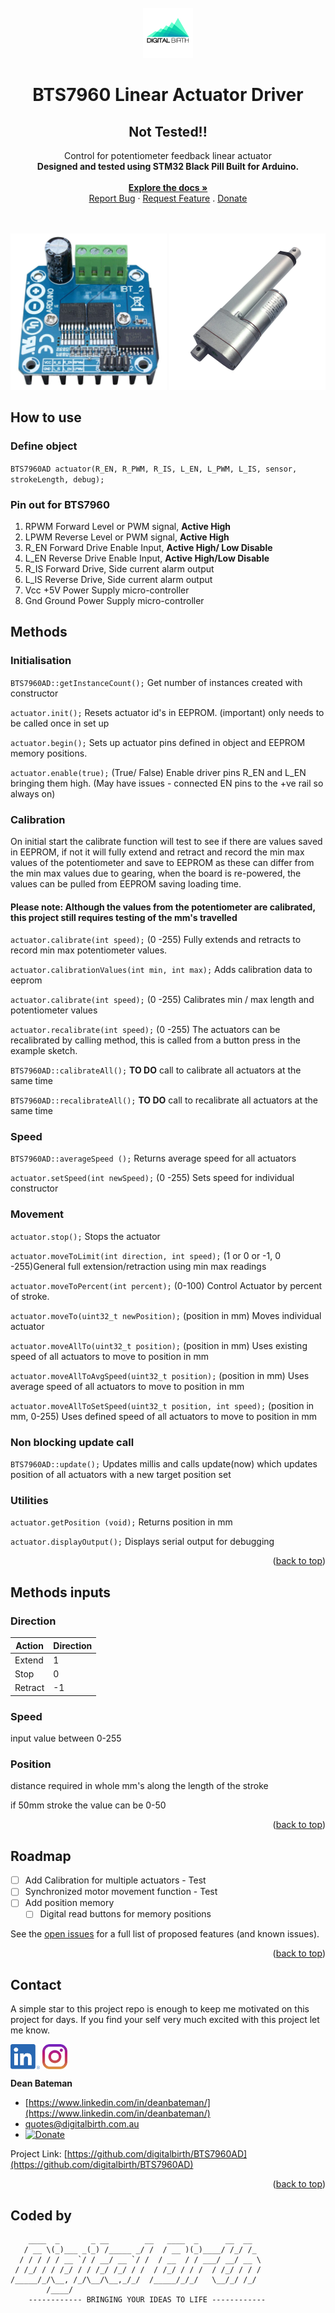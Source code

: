 <div id="top"></div>

<!-- PROJECT LOGO -->
<br />
<div align="center">
  <a href="https://github.com/digitalbirth/BTS7960AD">
    <img src="images/logo_bg.png" alt="Logo" width="80" height="80">
  </a>
  <h1 align="center">BTS7960 Linear Actuator Driver</h1>
  <h2 align="center">Not Tested!!</h2>
  <p align="center">
    Control for potentiometer feedback linear actuator
    <br />
    <strong>Designed and tested using STM32 Black Pill Built for Arduino.</strong>
    <br />
    <br />
    <a href="https://github.com/digitalbirth/BTS7960AD"><strong>Explore the docs »</strong></a>
    <br />
    <a href="https://github.com/digitalbirth/BTS7960AD/issues">Report Bug</a>
    ·
    <a href="https://github.com/digitalbirth/BTS7960AD/issues">Request Feature</a>
    .
    <a href="https://www.paypal.com/cgi-bin/webscr?cmd=_s-xclick&hosted_button_id=YFJKGDDSEL7D2">Donate</a>
  </p>
</div>
<br />
<br />
<div align="center">
        <img src="images/bts7960-h-bridge-motor-driver-max-43a.jpg" width="250"/>
        <img src="images/linear-actuator.jpg" width="250"/>
</div>


## How to use

### Define object

`BTS7960AD actuator(R_EN, R_PWM, R_IS, L_EN, L_PWM, L_IS, sensor, strokeLength, debug);`

### Pin out for BTS7960

1. RPWM Forward Level or PWM signal, **Active High**
2. LPWM Reverse Level or PWM signal, **Active High**
3. R_EN Forward Drive Enable Input, **Active High/ Low Disable**
4. L_EN Reverse Drive Enable Input, **Active High/Low Disable**
5. R_IS Forward Drive, Side current alarm output
6. L_IS Reverse Drive, Side current alarm output
7. Vcc +5V Power Supply micro-controller
8. Gnd Ground Power Supply micro-controller

## Methods

### Initialisation

`BTS7960AD::getInstanceCount();`                    Get number of instances created with constructor

`actuator.init();`                                  Resets actuator id's in EEPROM. (important) only needs to be called once in set up

`actuator.begin();`                                 Sets up actuator pins defined in object and EEPROM memory positions.

`actuator.enable(true);`                            (True/ False) Enable driver pins R_EN and L_EN bringing them high. (May have issues - connected EN pins to the +ve rail so always on)

### Calibration

On initial start the calibrate function will test to see if there are values saved in EEPROM, if not it will fully extend and retract and record the min max values of the potentiometer and save to EEPROM as these can differ from the min max values due to gearing, when the board is re-powered, the values can be pulled from EEPROM saving loading time.

#### Please note: Although the values from the potentiometer are calibrated, this project still requires testing of the mm's travelled 

`actuator.calibrate(int speed);`                    (0 -255) Fully extends and retracts to record min max potentiometer values. 

`actuator.calibrationValues(int min, int max);`     Adds calibration data to eeprom

`actuator.calibrate(int speed);`                    (0 -255) Calibrates min / max length and potentiometer values

`actuator.recalibrate(int speed);`                  (0 -255) The actuators can be recalibrated by calling method, this is called from a button press in the example sketch.

`BTS7960AD::calibrateAll();`                        **TO DO** call to calibrate all actuators at the same time

`BTS7960AD::recalibrateAll();`                      **TO DO** call to recalibrate all actuators at the same time

### Speed

`BTS7960AD::averageSpeed ();`                       Returns average speed for all actuators

`actuator.setSpeed(int newSpeed);`                  (0 -255) Sets speed for individual constructor

### Movement

`actuator.stop();`                                                        Stops the actuator  

`actuator.moveToLimit(int direction, int speed);`                         (1 or 0 or -1, 0 -255)General full extension/retraction using min max readings

`actuator.moveToPercent(int percent);`                                    (0-100) Control Actuator by percent of stroke.

`actuator.moveTo(uint32_t newPosition);`                                 (position in mm) Moves individual actuator

`actuator.moveAllTo(uint32_t position);`                                 (position in mm) Uses existing speed of all actuators to move to position in mm

`actuator.moveAllToAvgSpeed(uint32_t position);`                         (position in mm) Uses average speed of all actuators to move to position in mm

`actuator.moveAllToSetSpeed(uint32_t position, int speed);`              (position in mm, 0-255) Uses defined speed of all actuators to move to position in mm

### Non blocking update call

`BTS7960AD::update();`                                                  Updates millis and calls update(now) which updates position of all actuators with a new target position set


### Utilities

`actuator.getPosition (void);`                                          Returns position in mm

`actuator.displayOutput();`                                             Displays serial output for debugging


<p align="right">(<a href="#top">back to top</a>)</p>

## Methods inputs

### Direction

| Action  | Direction |
| ------------- | ------------- |
| Extend  | 1  |
| Stop  | 0  |
| Retract  | -1  |

### Speed

input value between 0-255

### Position

distance required in whole mm's along the length of the stroke

if 50mm stroke the value can be 0-50

<p align="right">(<a href="#top">back to top</a>)</p>

<!-- ROADMAP -->
## Roadmap

- [ ] Add Calibration for multiple actuators - Test
- [ ] Synchronized motor movement function - Test
- [ ] Add position memory
    - [ ] Digital read buttons for memory positions

See the [open issues](https://github.com/digitalbirth/BTS7960AD/issues) for a full list of proposed features (and known issues).

<p align="right">(<a href="#top">back to top</a>)</p>


<!-- CONTACT -->
## Contact

A simple star to this project repo is enough to keep me motivated on this project for days. If you find your self very much excited with this project let me know.

[<img src="images/linkedin.png" height="40em" align="center" alt="Follow Digital Birth on LinkedIn" title="Follow Digital Birth on LinkedIn"/>](https://www.linkedin.com/company/digitalbirth)
[<img src="images/instagram.svg" height="40em" align="center" alt="Follow Digital Birth on Instagram" title="Follow Digital Birth on Instagram"/>](https://www.instagram.com/digitalbirthau/)

**Dean Bateman** 
- [https://www.linkedin.com/in/deanbateman/](https://www.linkedin.com/in/deanbateman/) 
- quotes@digitalbirth.com.au
- [![Donate](https://img.shields.io/badge/Donate-PayPal-green.svg)](https://www.paypal.com/cgi-bin/webscr?cmd=_s-xclick&hosted_button_id=YFJKGDDSEL7D2)





Project Link: [https://github.com/digitalbirth/BTS7960AD](https://github.com/digitalbirth/BTS7960AD)

<p align="right">(<a href="#top">back to top</a>)</p>

## Coded by


        ____  _       _ __        __   ____  _      __  __
       / __ \(_)___ _(_) /_____ _/ /  / __ )(_)____/ /_/ /_    
	  / / / / / __ `/ / __/ __ `/ /  / __  / / ___/ __/ __ \   
	 / /_/ / / /_/ / / /_/ /_/ / /  / /_/ / / /  / /_/ / / /  
	/_____/_/\__, /_/\__/\__,_/_/  /_____/_/_/   \__/_/ /_/ 
            /____/    
        ------------ BRINGING YOUR IDEAS TO LIFE ------------                                      